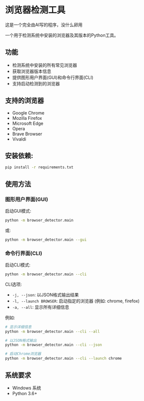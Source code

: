 # 浏览器检测工具

这是一个完全由AI写的程序，没什么卵用

一个用于检测系统中安装的浏览器及其版本的Python工具。

## 功能

- 检测系统中安装的所有常见浏览器
- 获取浏览器版本信息
- 提供图形用户界面(GUI)和命令行界面(CLI)
- 支持启动检测到的浏览器

## 支持的浏览器

- Google Chrome
- Mozilla Firefox
- Microsoft Edge
- Opera
- Brave Browser
- Vivaldi

## 安装依赖:

```bash
pip install -r requirements.txt
```

## 使用方法

### 图形用户界面(GUI)

启动GUI模式:

```bash
python -m browser_detector.main
```

或:

```bash
python -m browser_detector.main --gui
```

### 命令行界面(CLI)

启动CLI模式:

```bash
python -m browser_detector.main --cli
```

CLI选项:

- `-j, --json`: 以JSON格式输出结果
- `-l, --launch BROWSER`: 启动指定的浏览器 (例如: chrome, firefox)
- `-a, --all`: 显示所有详细信息

例如:

```bash
# 显示详细信息
python -m browser_detector.main --cli --all

# 以JSON格式输出
python -m browser_detector.main --cli --json

# 启动Chrome浏览器
python -m browser_detector.main --cli --launch chrome
```

## 系统要求

- Windows 系统
- Python 3.6+
